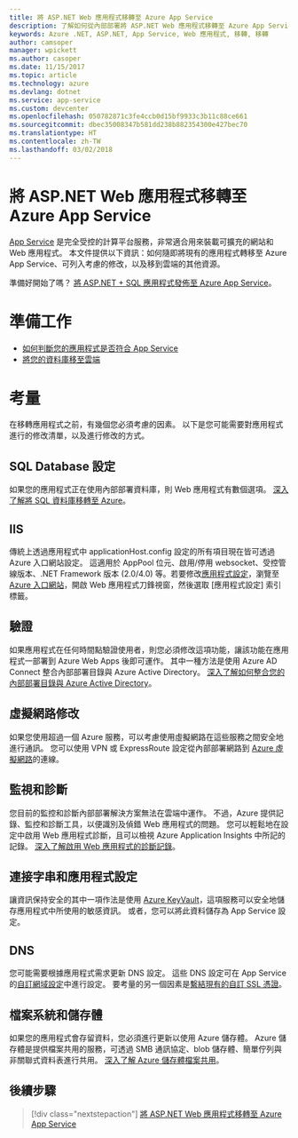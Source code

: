 ```yaml
---
title: 將 ASP.NET Web 應用程式移轉至 Azure App Service
description: 了解如何從內部部署將 ASP.NET Web 應用程式移轉至 Azure App Service。
keywords: Azure .NET, ASP.NET, App Service, Web 應用程式, 移轉, 移轉
author: camsoper
manager: wpickett
ms.author: casoper
ms.date: 11/15/2017
ms.topic: article
ms.technology: azure
ms.devlang: dotnet
ms.service: app-service
ms.custom: devcenter
ms.openlocfilehash: 050782871c3fe4ccb0d15bf9933c3b11c88ce661
ms.sourcegitcommit: dbec35008347b581dd238b882354300e427bec70
ms.translationtype: HT
ms.contentlocale: zh-TW
ms.lasthandoff: 03/02/2018
---
```

# <a name="migrate-an-aspnet-web-application-to-azure-app-service"></a>將 ASP.NET Web 應用程式移轉至 Azure App Service

[App Service](https://docs.microsoft.com/azure/app-service/app-service-web-overview#why-use-web-apps) 是完全受控的計算平台服務，非常適合用來裝載可擴充的網站和 Web 應用程式。 本文件提供以下資訊：如何隨即將現有的應用程式轉移至 Azure App Service、可列入考慮的修改，以及移到雲端的其他資源。

準備好開始了嗎？ [將 ASP.NET + SQL 應用程式發佈至 Azure App Service](https://go.microsoft.com/fwlink/?linkid=863214)。

# <a name="preparation"></a>準備工作   
* [如何判斷您的應用程式是否符合 App Service](https://azure.microsoft.com/downloads/migration-assistant/)
* [將您的資料庫移至雲端](https://go.microsoft.com/fwlink/?linkid=863217)

# <a name="considerations"></a>考量
在移轉應用程式之前，有幾個您必須考慮的因素。 以下是您可能需要對應用程式進行的修改清單，以及進行修改的方式。

## <a name="sql-database-configuration"></a>SQL Database 設定
如果您的應用程式正在使用內部部署資料庫，則 Web 應用程式有數個選項。 [深入了解將 SQL 資料庫移轉至 Azure](https://go.microsoft.com/fwlink/?linkid=863217)。

## <a name="iis"></a>IIS
傳統上透過應用程式中 applicationHost.config 設定的所有項目現在皆可透過 Azure 入口網站設定。 這適用於 AppPool 位元、啟用/停用 websocket、受控管線版本、.NET Framework 版本 (2.0/4.0) 等。若要修改[應用程式設定](https://docs.microsoft.com/azure/app-service/web-sites-configure)，瀏覽至 [Azure 入口網站](https://portal.azure.com)，開啟 Web 應用程式刀鋒視窗，然後選取 [應用程式設定] 索引標籤。

## <a name="authentication"></a>驗證
如果應用程式在任何時間點驗證使用者，則您必須修改這項功能，讓該功能在應用程式一部署到 Azure Web Apps 後即可運作。 其中一種方法是使用 Azure AD Connect 整合內部部署目錄與 Azure Active Directory。 [深入了解如何整合您的內部部署目錄與 Azure Active Directory](https://docs.microsoft.com/azure/active-directory/connect/active-directory-aadconnect)。

## <a name="virtual-network-modification"></a>虛擬網路修改
如果您使用超過一個 Azure 服務，可以考慮使用虛擬網路在這些服務之間安全地進行通訊。 您可以使用 VPN 或 ExpressRoute 設定從內部部署網路到 [Azure 虛擬網路](https://docs.microsoft.com/azure/app-service/web-sites-integrate-with-vnet)的連線。

## <a name="monitoring-and-diagnostics"></a>監視和診斷
您目前的監控和診斷內部部署解決方案無法在雲端中運作。 不過，Azure 提供記錄、監控和診斷工具，以便識別及偵錯 Web 應用程式的問題。 您可以輕鬆地在設定中啟用 Web 應用程式診斷，且可以檢視 Azure Application Insights 中所記的記錄。 [深入了解啟用 Web 應用程式的診斷記錄](https://docs.microsoft.com/azure/app-service/web-sites-enable-diagnostic-log)。

## <a name="connection-strings-and-application-settings"></a>連接字串和應用程式設定
讓資訊保持安全的其中一項作法是使用 [Azure KeyVault](https://docs.microsoft.com/azure/key-vault/)，這項服務可以安全地儲存應用程式中所使用的敏感資訊。 或者，您可以將此資料儲存為 App Service 設定。

## <a name="dns"></a>DNS
您可能需要根據應用程式需求更新 DNS 設定。 這些 DNS 設定可在 App Service 的[自訂網域設定](https://docs.microsoft.com/azure/app-service/app-service-web-tutorial-custom-domain)中進行設定。 要考量的另一個因素是[繫結現有的自訂 SSL 憑證](https://docs.microsoft.com/azure/app-service/app-service-web-tutorial-custom-ssl)。

## <a name="file-system-and-storage"></a>檔案系統和儲存體
如果您的應用程式會存留資料，您必須進行更新以使用 Azure 儲存體。 Azure 儲存體是提供檔案共用的服務，可透過 SMB 通訊協定、blob 儲存體、簡單佇列與非關聯式資料表進行共用。 [深入了解 Azure 儲存體檔案共用](https://docs.microsoft.com/azure/storage/files/storage-files-introduction)。

## <a name="next-steps"></a>後續步驟

> [!div class="nextstepaction"]
> [將 ASP.NET Web 應用程式移轉至 Azure App Service](https://aka.ms/azure-webapp-migrate)
